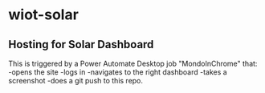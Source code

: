# wiot-solar
## Hosting for Solar Dashboard
This is triggered by a Power Automate Desktop job "MondoInChrome" that:
-opens the site
-logs in
-navigates to the right dashboard
-takes a screenshot
-does a git push to this repo.
